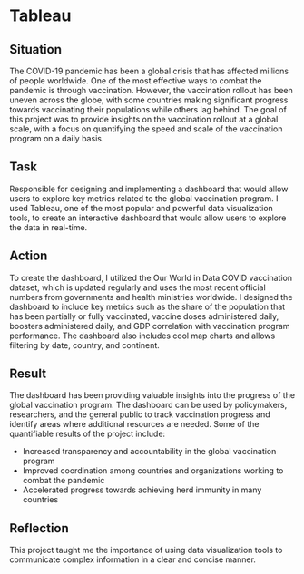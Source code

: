 # Tableau

## Situation
The COVID-19 pandemic has been a global crisis that has affected millions of people worldwide. One of the most effective ways to combat the pandemic is through vaccination. However, the vaccination rollout has been uneven across the globe, with some countries making significant progress towards vaccinating their populations while others lag behind. The goal of this project was to provide insights on the vaccination rollout at a global scale, with a focus on quantifying the speed and scale of the vaccination program on a daily basis.

## Task
Responsible for designing and implementing a dashboard that would allow users to explore key metrics related to the global vaccination program. I used Tableau, one of the most popular and powerful data visualization tools, to create an interactive dashboard that would allow users to explore the data in real-time.

## Action
To create the dashboard, I utilized the Our World in Data COVID vaccination dataset, which is updated regularly and uses the most recent official numbers from governments and health ministries worldwide. I designed the dashboard to include key metrics such as the share of the population that has been partially or fully vaccinated, vaccine doses administered daily, boosters administered daily, and GDP correlation with vaccination program performance. The dashboard also includes cool map charts and allows filtering by date, country, and continent.

## Result
The dashboard has been providing valuable insights into the progress of the global vaccination program. The dashboard can be used by policymakers, researchers, and the general public to track vaccination progress and identify areas where additional resources are needed. Some of the quantifiable results of the project include:
* Increased transparency and accountability in the global vaccination program
* Improved coordination among countries and organizations working to combat the pandemic
* Accelerated progress towards achieving herd immunity in many countries

## Reflection
This project taught me the importance of using data visualization tools to communicate complex information in a clear and concise manner.


